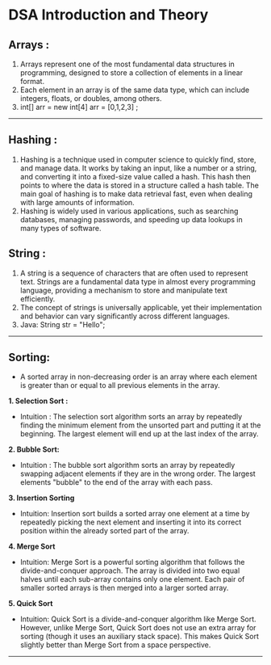 # DSA Introduction and Theory 


## Arrays :
1. Arrays represent one of the most fundamental data structures in programming, designed to store a collection of elements in a linear format. 
2. Each element in an array is of the same data type, which can include integers, floats, or doubles, among others.
3. int[] arr = new int[4]    arr = [0,1,2,3] ;

------------------------

## Hashing : 
1. Hashing is a technique used in computer science to quickly find, store, and manage data. It works by taking an input, like a number or a string, and converting it into a fixed-size value called a hash. This hash then points to where the data is stored in a structure called a hash table. The main goal of hashing is to make data retrieval fast, even when dealing with large amounts of information. 
2. Hashing is widely used in various applications, such as searching databases, managing passwords, and speeding up data lookups in many types of software.

## String : 
1. A string is a sequence of characters that are often used to represent text. Strings are a fundamental data type in almost every programming language, providing a mechanism to store and manipulate text efficiently. 
2. The concept of strings is universally applicable, yet their implementation and behavior can vary significantly across different languages.
3. Java: String str = "Hello";
------------------------

## Sorting: 
* A sorted array in non-decreasing order is an array where each element is greater than or equal to all previous elements in the array.

**1. Selection Sort :**
* Intuition : 
   The selection sort algorithm sorts an array by repeatedly finding the minimum element from the unsorted part and putting it at the beginning. The largest element will end up at the last index of the array.

**2. Bubble Sort:**
* Intuition : 
   The bubble sort algorithm sorts an array by repeatedly swapping adjacent elements if they are in the wrong order. The largest elements "bubble" to the end of the array with each pass.

**3. Insertion Sorting**
* Intuition:
  Insertion sort builds a sorted array one element at a time by repeatedly picking the next element and inserting it into its correct position within the already sorted part of the array.

**4. Merge Sort**
* Intuition:
Merge Sort is a powerful sorting algorithm that follows the divide-and-conquer approach. The array is divided into two equal halves until each sub-array contains only one element. Each pair of smaller sorted arrays is then merged into a larger sorted array.

**5. Quick Sort**
* Intuition:
  Quick Sort is a divide-and-conquer algorithm like Merge Sort. However, unlike Merge Sort, Quick Sort does not use an extra array for sorting (though it uses an auxiliary stack space). This makes Quick Sort slightly better than Merge Sort from a space perspective.

------------------------
